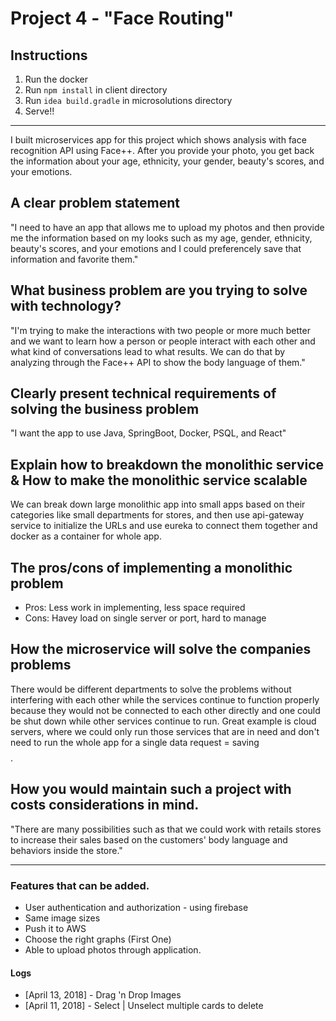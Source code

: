 # Project 4 - "Face Routing"

## Instructions
1. Run the docker
2. Run `npm install` in client directory
3. Run `idea build.gradle` in microsolutions directory
4. Serve!!

---
I built microservices app for this project which shows analysis with face recognition API using Face++. After you provide your photo, you get back the information about your age, ethnicity, your gender, beauty's scores, and your emotions. 



## A clear problem statement
"I need to have an app that allows me to upload my photos and then provide me the information based on my looks such as my age, gender, ethnicity, beauty's scores, and your emotions and I could preferencely save that information and favorite them."



## What business problem are you trying to solve with technology?
"I'm trying to make the interactions with two people or more much better and we want to learn how a person or people interact with each other and what kind of conversations lead to what results. We can do that by analyzing through the Face++ API to show the body language of them."


## Clearly present technical requirements of solving the business problem
"I want the app to use Java, SpringBoot, Docker, PSQL, and React"



## Explain how to breakdown the monolithic service & How to make the monolithic service scalable
We can break down large monolithic app into small apps based on their categories like small departments for stores, and then use api-gateway service to initialize the URLs and use eureka to connect them together and docker as a container for whole app.


## The pros/cons of implementing a monolithic problem
- Pros: Less work in implementing, less space required
- Cons: Havey load on single server or port, hard to manage

## How the microservice will solve the companies problems
There would be different departments to solve the problems without interfering with each other while the services continue to function properly because they would not be connected to each other directly and one could be shut down while other services continue to run. Great example is cloud servers, where we could only run those services that are in need and don't need to run the whole app for a single data request = saving $$$$.

## How you would maintain such a project with costs considerations in mind.
"There are many possibilities such as that we could work with retails stores to increase their sales based on the customers' body language and behaviors inside the store."


---
### Features that can be added.
- User authentication and authorization - using firebase 
- Same image sizes
- Push it to AWS
- Choose the right graphs (First One)
- Able to upload photos through application.

#### Logs
- [April 13, 2018] - Drag 'n Drop Images
- [April 11, 2018] - Select | Unselect multiple cards to delete 
